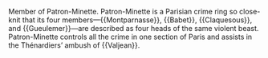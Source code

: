 Member of Patron-Minette.  Patron-Minette is a Parisian crime ring so 
close-knit that its four members—{{Montparnasse}}, {{Babet}}, {{Claquesous}}, and 
{{Gueulemer}}—are described as four heads of the same violent beast. 
Patron-Minette controls all the crime in one section of Paris and assists in 
the Thénardiers’ ambush of {{Valjean}}.
